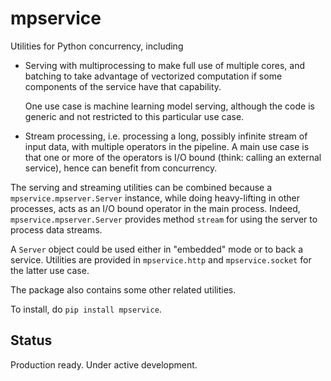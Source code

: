 # mpservice

Utilities for Python concurrency, including

- Serving with multiprocessing to make full use of multiple cores,
  and batching to take advantage of vectorized computation if some
  components of the service have that capability.

  One use case is machine learning model serving, although the code is generic and not restricted to this particular use case.

- Stream processing, i.e. processing a long, possibly infinite stream
  of input data, with multiple operators in the pipeline. A main use case
  is that one or more of the operators is I/O bound (think: calling an external
  service), hence can benefit from concurrency.

The serving and streaming utilities can be combined because a `mpservice.mpserver.Server` instance,
while doing heavy-lifting in other processes, acts as an
I/O bound operator in the main process. Indeed, `mpservice.mpserver.Server` provides method `stream`
for using the server to process data streams.

A `Server` object could be used either in "embedded" mode or to back a service.
Utilities are provided in `mpservice.http` and `mpservice.socket` for the latter use case.

The package also contains some other related utilities.

To install, do `pip install mpservice`.

## Status

Production ready. Under active development.
